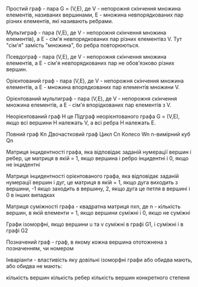 Простий граф - пара G = (V,E), де V - непорожня скінчення множина елементів, називаних вершинами, E - множина невпорядкованих пар різних елементів, які називають ребрами.

Мультиграф - пара (V,E), де V - непорожня скінчення множина елементів), а E - сім'я невпорядкованих пар різних елементівз V. Тут "сім'я" замість "множина", бо ребра повторюються.

Псевдограф - пара (V,E), де V - непорожня скінчення множина елементів, а E - сім'я невпорядкованих пар не обов'язково різних вершин.

Орієнтований граф - пара (V,E), де V - непорожня скінчення множина елементів, а E - множина впорядкованих пар елементів множини V.

Орієнтований мультиграф - пара (V,E), де V - непорожня скінчення множина елементів, а E - сім'я впорідкованих пар елементів з V.

Неорієнтований граф H це Підграф неорієнтованого графа G = (V,E), якщо всі вершини H належать V, а всі ребра H належать E.

Повний граф Kn
Двочастковий граф
Цикл Cn
Колесо Wn
n-вимірний куб Qn

Матриця інцидентності графа, яка відповідає заданій нумерації вершин і ребер, це матриця в якій  = 1, якщо вершина і ребро інцидентні і 0, якщо не інцидентні

Матриця інцидентності орієнтованого графа, яка відповідає заданій нумерації вершин і дуг, це матриця в якій  = 1, якщо дуга виходить з вершини, -1 якщо заходить в вершину, 2, якщо дуга це петля в вершині і 0 в інших випадках

Матриця суміжності графа - квадратна матриця nxn, де n - кількість вершин, в якій елементи  = 1, якщо вершини суміжні і 0, якщо не суміжні

Графи ізоморфні, якщо вершини u та v суміжні в графі G1, і суміжні і в графі G2

Позначений граф - граф, в якому кожна вершина ототожнена з позначенням, чи номером

Інваріанти - властивість яку довільні ізоморфні графи або обидва мають, або обидва не мають:

кількість вершин
кількість ребер
кількість вершин конкретного степеня